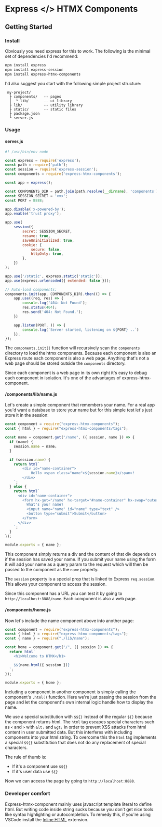 # Express </> HTMX Components

## Getting Started

### Install

Obviously you need express for this to work. The following is the minimal set
of dependencies I'd recommend:

```sh
npm install express
npm install express-session
npm install express-htmx-components
```

I'd also suggest you start with the following simple project structure:

```text
 my-project/
  ├ components/   -- pages
  │  └ lib/       -- ui library
  ├ lib/          -- utility library
  ├ static/       -- static files
  ├ package.json
  └ server.js
```

### Usage

#### server.js

```js
#! /usr/bin/env node

const express = require('express');
const path = require('path');
const session = require('express-session');
const components = require('express-htmx-components');

const app = express();

const COMPONENTS_DIR = path.join(path.resolve(__dirname), 'components');
const SESSION_SECRET = 'xxx';
const PORT = 8888;

app.disable('x-powered-by');
app.enable('trust proxy');

app.use(
    session({
        secret: SESSION_SECRET,
        resave: true,
        saveUninitialized: true,
        cookie: {
            secure: false,
            httpOnly: true,
        },
    })
);

app.use('/static', express.static('static'));
app.use(express.urlencoded({ extended: false }));

// Auto-load components:
components.init(app, COMPONENTS_DIR).then(() => {
    app.use((req, res) => {
        console.log('404: Not Found');
        res.status(404);
        res.send('404: Not Found.');
    })

    app.listen(PORT, () => {
        console.log(`Server started, listening on ${PORT} ..`)
    });
});
```

The `components.init()` function will recursively scan the `components`
directory to load the htmx components. Because each component is also an Express
route each component is also a web page. Anything that's not a web page should
be stored outside the `components` directory.

Since each component is a web page in its own right it's easy to debug each
component in isolation. It's one of the advantages of express-htmx-component.

#### /components/lib/name.js

Let's create a simple component that remembers your name. For a real app you'd
want a database to store your name but for this simple test let's just store
it in the session:

```js
const component = require("express-htmx-components");
const { html } = require("express-htmx-components/tags");

const name = component.get("/name", ({ session, name }) => {
  if (name) {
    session.name = name;
  }

  if (session.name) {
    return html`
        <div id="name-container">
            Hello <span class="name">${session.name}</span>!
        </div>
    `;
  } else {
    return html`
      <div id="name-container">
        <form hx-get="/name" hx-target="#name-container" hx-swap="outerHTML">
          What's your name?
          <input name="name" id="name" type="text" />
          <button type="submit">Submit</button>
        </form>
      </div>
    `;
  }
});

module.exports = { name };
```

This component simply returns a div and the content of that div depends on if
the session has saved your name. If you submit your name using the form it will
add your name as a query param to the request which will then be passed to the
component as the `name` property.

The `session` property is a special prop that is linked to Express
`req.session`. This allows your component to access the session.

Since this component has a URL you can test it by going to
`http://localhost:8888/name`. Each component is also a web page.

#### /components/home.js

Now let's include the name component above into another page:

```js
const component = require("express-htmx-components");
const { html } = require("express-htmx-components/tags");
const { name } = require("./lib/name");

const home = component.get("/", ({ session }) => {
  return html`
    <h1>Welcome to HTMX</h1>

    $${name.html({ session })}
  `;
});

module.exports = { home };
```

Including a component in another component is simply calling the component's
`.html()` function. Here we're just passing the session from the page and
let the component's own internal logic handle how to display the name.

We use a special substitution with `$${}` instead of the regular `${}` because
the component returns html. The `html` tag escapes special characters such as
`<` and `>` with `&lt;` and `&gt;` in order to prevent XSS attacks from html
content in user submitted data. But this interferes with including components
into your html string. To overcome this the `html` tag implements a special
`$${}` substitution that does not do any replacement of special characters.

The rule of thumb is:

- If it's a component use `$${}`
- If it's user data use `${}`

Now we can access the page by going to `http://localhost:8888`.

### Developer comfort

Express-htmx-component mainly uses javascript template literal to define html.
But writing code inside string sucks because you don't get nice tools like
syntax highlighting or autocompletion. To remedy this, if you're using VSCode
install the
[Inline HTML](https://marketplace.visualstudio.com/items?itemName=pushqrdx.inline-html)
extension.
